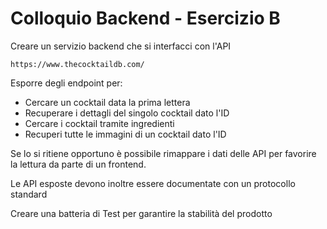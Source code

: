 # Colloquio Backend - Esercizio B
Creare un servizio backend che si interfacci con l'API 

```
https://www.thecocktaildb.com/
```

Esporre degli endpoint per:
- Cercare un cocktail data la prima lettera
- Recuperare i dettagli del singolo cocktail dato l'ID
- Cercare i cocktail tramite ingredienti
- Recuperi tutte le immagini di un cocktail dato l'ID

Se lo si ritiene opportuno è possibile rimappare i dati delle API per favorire la lettura da parte di un frontend.

Le API esposte devono inoltre essere documentate con un protocollo standard

Creare una batteria di Test per garantire la stabilità del prodotto
